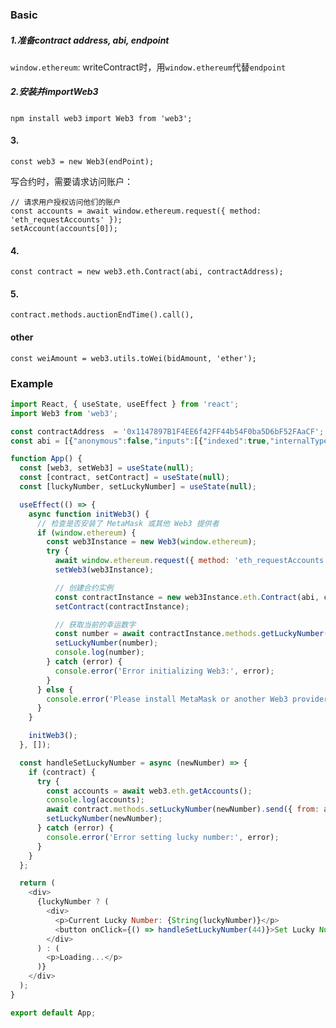 ### Basic
##### 1.准备contract address, abi, endpoint
`window.ethereum`: writeContract时，用`window.ethereum`代替`endpoint`

##### 2.安装并importWeb3
`npm install web3`
`import Web3 from 'web3';`

#### 3.
`const web3 = new Web3(endPoint);`

写合约时，需要请求访问账户：
```
// 请求用户授权访问他们的账户
const accounts = await window.ethereum.request({ method: 'eth_requestAccounts' });
setAccount(accounts[0]);   
```

#### 4.
`const contract = new web3.eth.Contract(abi, contractAddress);`

#### 5.
`contract.methods.auctionEndTime().call(),`



#### other
`const weiAmount = web3.utils.toWei(bidAmount, 'ether');`

### Example
```javascript
import React, { useState, useEffect } from 'react';
import Web3 from 'web3';

const contractAddress  = '0x1147897B1F4EE6f42FF44b54F0ba5D6bF52FAaCF';
const abi = [{"anonymous":false,"inputs":[{"indexed":true,"internalType":"uint256","name":"number","type":"uint256"}],"name":"LuckyNumberSet","type":"event"},{"inputs":[],"name":"getLuckyNumber","outputs":[{"internalType":"uint256","name":"","type":"uint256"}],"stateMutability":"view","type":"function"},{"inputs":[{"internalType":"uint256","name":"_luckyNumber","type":"uint256"}],"name":"setLuckyNumber","outputs":[],"stateMutability":"nonpayable","type":"function"}]

function App() {
  const [web3, setWeb3] = useState(null);
  const [contract, setContract] = useState(null);
  const [luckyNumber, setLuckyNumber] = useState(null);

  useEffect(() => {
    async function initWeb3() {
      // 检查是否安装了 MetaMask 或其他 Web3 提供者
      if (window.ethereum) {
        const web3Instance = new Web3(window.ethereum);
        try {
          await window.ethereum.request({ method: 'eth_requestAccounts' }); // 请求用户授权
          setWeb3(web3Instance);

          // 创建合约实例
          const contractInstance = new web3Instance.eth.Contract(abi, contractAddress);
          setContract(contractInstance);

          // 获取当前的幸运数字
          const number = await contractInstance.methods.getLuckyNumber().call();
          setLuckyNumber(number);
          console.log(number);
        } catch (error) {
          console.error('Error initializing Web3:', error);
        }
      } else {
        console.error('Please install MetaMask or another Web3 provider.');
      }
    }

    initWeb3();
  }, []);

  const handleSetLuckyNumber = async (newNumber) => {
    if (contract) {
      try {
        const accounts = await web3.eth.getAccounts();
        console.log(accounts);
        await contract.methods.setLuckyNumber(newNumber).send({ from: accounts[0] });
        setLuckyNumber(newNumber);
      } catch (error) {
        console.error('Error setting lucky number:', error);
      }
    }
  };

  return (
    <div>
      {luckyNumber ? (
        <div>
          <p>Current Lucky Number: {String(luckyNumber)}</p>
          <button onClick={() => handleSetLuckyNumber(44)}>Set Lucky Number to 42</button>
        </div>
      ) : (
        <p>Loading...</p>
      )}
    </div>
  );
}

export default App;
```
